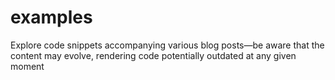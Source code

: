 # examples
Explore code snippets accompanying various blog posts—be aware that the content may evolve, rendering code potentially outdated at any given moment
